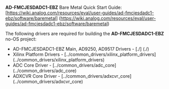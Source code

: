 **AD-FMCJESDADC1-EBZ** Bare Metal Quick Start Guide: [https://wiki.analog.com/resources/eval/user-guides/ad-fmcjesdadc1-ebz/software/baremetal] (https://wiki.analog.com/resources/eval/user-guides/ad-fmcjesdadc1-ebz/software/baremetal)

The following drivers are required for building the **AD-FMCJESDADC1-EBZ** no-OS project:
 - AD-FMCJESDADC1-EBZ Main, AD9250, AD9517 Drivers	-	[./] (./)
 - Xilinx Platform Drivers							-	[../common_drivers/xilinx_platform_drivers] (../common_drivers/xilinx_platform_drivers)
 - ADC Core Driver									-	[../common_drivers/adc_core] (../common_drivers/adc_core)
 - ADXCVR Core Driver								-	[../common_drivers/adxcvr_core] (../common_drivers/adxcvr_core)